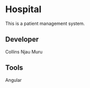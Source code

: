 # Hospital

This is a patient management system.

## Developer

Collins Njau Muru


## Tools

Angular

